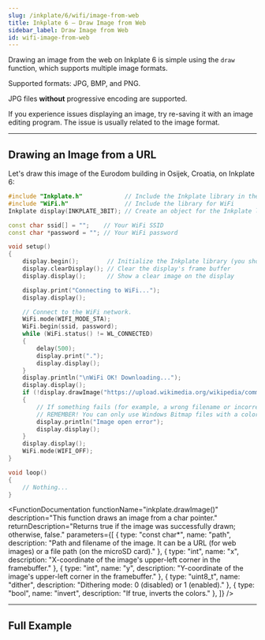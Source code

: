 ```yaml
---
slug: /inkplate/6/wifi/image-from-web
title: Inkplate 6 – Draw Image from Web
sidebar_label: Draw Image from Web
id: wifi-image-from-web
---
```


Drawing an image from the web on Inkplate 6 is simple using the `draw` function, which supports multiple image formats.

<InfoBox>Supported formats: JPG, BMP, and PNG.</InfoBox>

<WarningBox>JPG files **without** progressive encoding are supported.</WarningBox>

<InfoBox>If you experience issues displaying an image, try re-saving it with an image editing program. The issue is usually related to the image format.</InfoBox>

---

## Drawing an Image from a URL

Let's draw this image of the Eurodom building in Osijek, Croatia, on Inkplate 6:
<CenteredImage src="/img/6/sample_image.png" alt="Example Image" caption="Example image by Michael Reschke on Wiki Media" />

```cpp
#include "Inkplate.h"            // Include the Inkplate library in the sketch
#include "WiFi.h"                // Include the library for WiFi
Inkplate display(INKPLATE_3BIT); // Create an object for the Inkplate library and set it to 1-bit mode (BW)

const char ssid[] = "";    // Your WiFi SSID
const char *password = ""; // Your WiFi password

void setup()
{
    display.begin();        // Initialize the Inkplate library (you should call this function ONLY ONCE)
    display.clearDisplay(); // Clear the display's frame buffer
    display.display();      // Show a clear image on the display

    display.print("Connecting to WiFi...");
    display.display();

    // Connect to the WiFi network.
    WiFi.mode(WIFI_MODE_STA);
    WiFi.begin(ssid, password);
    while (WiFi.status() != WL_CONNECTED)
    {
        delay(500);
        display.print(".");
        display.display();
    }
    display.println("\nWiFi OK! Downloading...");
    display.display();
    if (!display.drawImage("https://upload.wikimedia.org/wikipedia/commons/b/b5/800x600_Wallpaper_Blue_Sky.png", 0, 0, false, false))
    {
        // If something fails (for example, a wrong filename or incorrect bitmap format), write an error message on the screen.
        // REMEMBER! You can only use Windows Bitmap files with a color depth of 1, 4, 8, or 24 bits with no compression!
        display.println("Image open error");
        display.display();
    }
    display.display();
    WiFi.mode(WIFI_OFF);
}

void loop()
{
    // Nothing...
}
```

<CenteredImage src="/img/6/example_image.jpg" alt="Example Image" width="500px" caption="Example image" />


<FunctionDocumentation
    functionName="inkplate.drawImage()"
    description="This function draws an image from a char pointer."
    returnDescription="Returns true if the image was successfully drawn; otherwise, false."
    parameters={[ 
    { type: "const char*", name: "path", description: "Path and filename of the image. It can be a URL (for web images) or a file path (on the microSD card)." },
    { type: "int", name: "x", description: "X-coordinate of the image's upper-left corner in the framebuffer." },
    { type: "int", name: "y", description: "Y-coordinate of the image's upper-left corner in the framebuffer." },
    { type: "uint8_t", name: "dither", description: "Dithering mode: 0 (disabled) or 1 (enabled)." },
    { type: "bool", name: "invert", description: "If true, inverts the colors." },
    ]}
/>

---

## Full Example

<QuickLink 
  title="Inkplate6_Image_From_Web.ino" 
  description="Connect to WiFi and draw an image from the web."
  url="https://github.com/SolderedElectronics/Inkplate-Arduino-library/blob/master/examples/Inkplate6/Advanced/WEB_WiFi/Inkplate6_Show_Pictures_From_Web/Inkplate6_Show_Pictures_From_Web.ino" 
/>